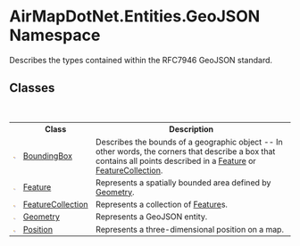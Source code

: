 # AirMapDotNet.Entities.GeoJSON Namespace
 

Describes the types contained within the RFC7946 GeoJSON standard.


## Classes
&nbsp;<table><tr><th></th><th>Class</th><th>Description</th></tr><tr><td>![Public class](media/pubclass.gif "Public class")</td><td><a href="20ac6f55-39e2-3a96-2d6d-ebf660bc398a">BoundingBox</a></td><td>
Describes the bounds of a geographic object -- In other words, the corners that describe a box that contains all points described in a <a href="598b7480-b2c6-ea8c-fe65-eccc83412a35">Feature</a> or <a href="2ee52f5c-fdf3-74a3-a2d0-ceb792502879">FeatureCollection</a>.</td></tr><tr><td>![Public class](media/pubclass.gif "Public class")</td><td><a href="598b7480-b2c6-ea8c-fe65-eccc83412a35">Feature</a></td><td>
Represents a spatially bounded area defined by <a href="b78d7830-f71e-fc39-0065-5428c8935455">Geometry</a>.</td></tr><tr><td>![Public class](media/pubclass.gif "Public class")</td><td><a href="2ee52f5c-fdf3-74a3-a2d0-ceb792502879">FeatureCollection</a></td><td>
Represents a collection of <a href="598b7480-b2c6-ea8c-fe65-eccc83412a35">Feature</a>s.</td></tr><tr><td>![Public class](media/pubclass.gif "Public class")</td><td><a href="22f02f42-8eee-a3f1-6c1a-cfe4163ef04e">Geometry</a></td><td>
Represents a GeoJSON entity.</td></tr><tr><td>![Public class](media/pubclass.gif "Public class")</td><td><a href="7ee82c76-6205-6c56-8d6e-4fe6e06bb0b0">Position</a></td><td>
Represents a three-dimensional position on a map.</td></tr></table>&nbsp;
